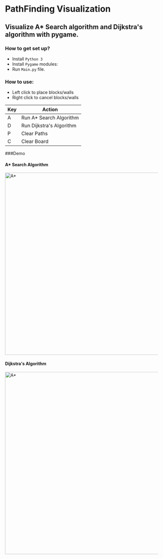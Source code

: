 # PathFinding Visualization
## Visualize A* Search algorithm and Dijkstra's algorithm with pygame.

### How to get set up? ###

- Install ```Python 3```
- Install ```Pygame``` modules:
- Run ````Main.py```` file.

### How to use:

- Left click to place blocks/walls
- Right click to cancel blocks/walls

| Key  | Action |
| ------------- | ------------- |
| A  | Run A* Search Algorithm |
| D  | Run Dijkstra's Algorithm  |
| P  | Clear Paths |
| C  | Clear Board |


###Demo

#### A* Search Algorithm
<img src="https://im2.ezgif.com/tmp/ezgif-2-edaf6c8c3568.gif" alt="A*" width="600px" />
<br>

#### Dijkstra's Algorithm
<img src="https://im2.ezgif.com/tmp/ezgif-2-eb2e3405d5f1.gif" alt="A*" width="600px" />


